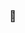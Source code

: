 ### <Hello Friend> 👋

<!--
**ABITCONSULT/ABITCONSULT** is a software developer, web developer and programmer that is well rooted in python, matlab, C, Fortran, Pascal and more. Though new to this platform but got some existing codes that has been worked on for years to share.

Get to know me more through the following

- I'm highly tech savvy and learn very first.
- 🔭 I’m currently working on Developing some softwares
- 🌱 I’m currently learning Artificial Intelligence
- 👯 I’m looking to collaborate on Artificial Intelligence and Sofwares development
- 🤔 I’m looking for help with Organization that organizes training as am ready to learn 
- 💬 Ask me about codes and proects you want me to work on
- 📫 How to reach me: +2348062457618 and abiolato92@gmail.com

-->
